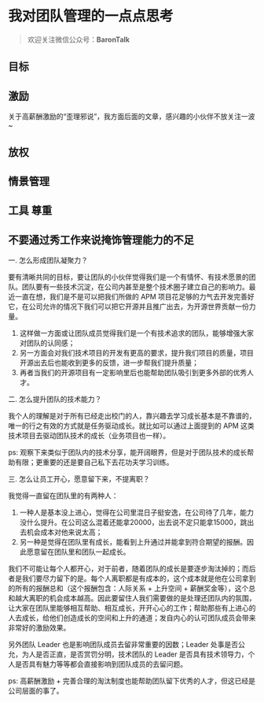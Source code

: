 # 我对团队管理的一点点思考

> 欢迎关注微信公众号：**BaronTalk**

## 目标

## 激励

关于高薪酬激励的“歪理邪说”，我方面后面的文章，感兴趣的小伙伴不放关注一波~

## 放权

## 情景管理

## 工具 尊重

## 不要通过秀工作来说掩饰管理能力的不足


一. 怎么形成团队凝聚力？

要有清晰共同的目标，要让团队的小伙伴觉得我们是一个有情怀、有技术愿景的团队。团队要有一些技术沉淀，在公司内甚至是整个技术圈子建立自己的影响力。最近一直在想，我们是不是可以把我们所做的 APM 项目花足够的力气去开发完善好它，在公司允许的情况下我们可以把它开源并且推广出去，为开源世界贡献一份力量。

1. 这样做一方面或让团队成员觉得我们是一个有技术追求的团队，能够增强大家对团队的认同感；
2. 另一方面会对我们技术项目的开发有更高的要求，提升我们项目的质量，项目开源出去后也能收到更多的反馈，进一步帮我们提升质量；
3. 再者当我们的开源项目有一定影响里后也能帮助团队吸引到更多外部的优秀人才。

二. 怎么提升团队的技术能力？

我个人的理解是对于所有已经走出校门的人，靠兴趣去学习成长基本是不靠谱的，唯一的行之有效的方式就是任务驱动成长。就比如可以通过上面提到的 APM 这类技术项目去驱动团队技术的成长（业务项目也一样）。

ps: 观察下来类似于团队内的技术分享，能开阔眼界，但是对于团队技术的成长帮助有限；更重要的还是要自己私下去花功夫学习训练。


三. 怎么让员工开心，愿意留下来，不提离职？

我觉得一直留在团队里的有两种人：

1. 一种人是基本没上进心，觉得在公司里混日子挺安逸，在公司待了几年，能力没什么提升。在公司这么混着还能拿20000，出去说不定只能拿15000，跳出去机会成本对他来说太高；
2. 另一种是觉得在团队里有成长，能看到上升通过并能拿到符合期望的报酬。因此愿意留在团队里和团队一起成长。

我们不可能让每个人都开心，对于前者，随着团队的成长是要逐步淘汰掉的；而后者是我们要尽力留下的是。每个人离职都是有成本的，这个成本就是他在公司拿到的所有的报酬总和（这个报酬包含：人际关系 + 上升空间 + 薪酬奖金等），这个总和越大离职的机会成本越高。因此要留住人我们需要做的是处理还团队内的氛围，让大家在团队里能够相互帮助、相互成长，开开心心的工作；帮助那些有上进心的人去成长，给他们创造成长的空间和上升的通道；发自内心的认可团队成员会带来非常好的激励效果。

另外团队 Leader 也是影响团队成员去留非常重要的因数；Leader 处事是否公允，为人是否正直，是否赏罚分明，技术团队的 Leader 是否具有技术领导力，个人是否具有魅力等等都会直接影响到团队成员的去留问题。

ps: 高薪酬激励 + 完善合理的淘汰制度也能帮助团队留下优秀的人才，但这已经是公司层面的事了。

